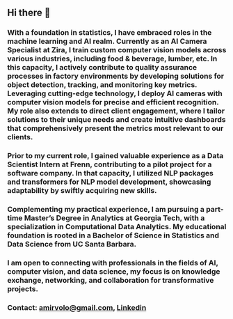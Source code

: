 ## Hi there 👋

### With a foundation in statistics, I have embraced roles in the machine learning and AI realm. Currently as an AI Camera Specialist at Zira, I train custom computer vision models across various industries, including food & beverage, lumber, etc. In this capacity, I actively contribute to quality assurance processes in factory environments by developing solutions for object detection, tracking, and monitoring key metrics. Leveraging cutting-edge technology, I deploy AI cameras with computer vision models for precise and efficient recognition. My role also extends to direct client engagement, where I tailor solutions to their unique needs and create intuitive dashboards that comprehensively present the metrics most relevant to our clients.

### Prior to my current role, I gained valuable experience as a Data Scientist Intern at Frenn, contributing to a pilot project for a software company. In that capacity, I utilized NLP packages and transformers for NLP model development, showcasing adaptability by swiftly acquiring new skills.

### Complementing my practical experience, I am pursuing a part-time Master’s Degree in Analytics at Georgia Tech, with a specialization in Computational Data Analytics. My educational foundation is rooted in a Bachelor of Science in Statistics and Data Science from UC Santa Barbara. 

### I am open to connecting with professionals in the fields of AI, computer vision, and data science, my focus is on knowledge exchange, networking, and collaboration for transformative projects.

### Contact: amirvolo@gmail.com, [Linkedin](https://www.linkedin.com/in/amir-voloshin-79ba22169/)
